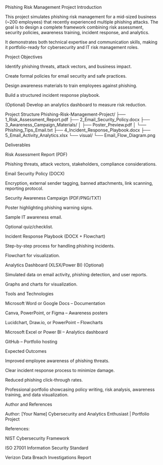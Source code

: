 Phishing Risk Management Project
Introduction

This project simulates phishing risk management for a mid-sized business (~200 employees) that recently experienced multiple phishing attacks. The goal is to design a complete framework combining risk assessment, security policies, awareness training, incident response, and analytics.

It demonstrates both technical expertise and communication skills, making it portfolio-ready for cybersecurity and IT risk management roles.

Project Objectives

Identify phishing threats, attack vectors, and business impact.

Create formal policies for email security and safe practices.

Design awareness materials to train employees against phishing.

Build a structured incident response playbook.

(Optional) Develop an analytics dashboard to measure risk reduction.

Project Structure
Phishing-Risk-Management-Project/
├── 1_Risk_Assessment_Report.pdf
├── 2_Email_Security_Policy.docx
├── 3_Awareness_Campaign_Materials/
│   ├── Poster_Preview.pdf
│   └── Phishing_Tips_Email.txt
├── 4_Incident_Response_Playbook.docx
├── 5_Email_Activity_Analytics.xlsx
└── visual/
    └── Email_Flow_Diagram.png

Deliverables

Risk Assessment Report (PDF)

Phishing threats, attack vectors, stakeholders, compliance considerations.

Email Security Policy (DOCX)

Encryption, external sender tagging, banned attachments, link scanning, reporting protocol.

Security Awareness Campaign (PDF/PNG/TXT)

Poster highlighting phishing warning signs.

Sample IT awareness email.

Optional quiz/checklist.

Incident Response Playbook (DOCX + Flowchart)

Step-by-step process for handling phishing incidents.

Flowchart for visualization.

Analytics Dashboard (XLSX/Power BI) (Optional)

Simulated data on email activity, phishing detection, and user reports.

Graphs and charts for visualization.

Tools and Technologies

Microsoft Word or Google Docs – Documentation

Canva, PowerPoint, or Figma – Awareness posters

Lucidchart, Draw.io, or PowerPoint – Flowcharts

Microsoft Excel or Power BI – Analytics dashboard

GitHub – Portfolio hosting

Expected Outcomes

Improved employee awareness of phishing threats.

Clear incident response process to minimize damage.

Reduced phishing click-through rates.

Professional portfolio showcasing policy writing, risk analysis, awareness training, and data visualization.

Author and References

Author: [Your Name]
Cybersecurity and Analytics Enthusiast | Portfolio Project

References:

NIST Cybersecurity Framework

ISO 27001 Information Security Standard

Verizon Data Breach Investigations Report
